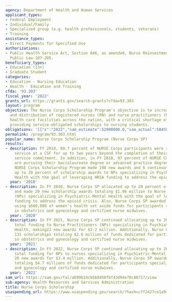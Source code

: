 ```yaml
---
agency: Department of Health and Human Services
applicant_types:
- Federal Employment
- Individual/Family
- Specialized group (e.g. health professionals, students, veterans)
- Training
assistance_types:
- Direct Payments for Specified Use
authorizations:
- Public Health Service Act, Section 846, as amended, Nurse Reinvestment Act of 2002,
  Public Law 107-205.
beneficiary_types:
- Education (13+)
- Graduate Student
categories:
- Education - Nursing Education
- Health - Education and Training
cfda: '93.303'
fiscal_year: '2022'
grants_url: https://grants.gov/search-grants?cfda=93.303
layout: program
objective: The Nurse Corps Scholarship Program's objective is to increase the supply
  and distribution of registered nurses (RN) and nurse practitioners (NPs) in eligible
  health care facilities across the nation, with a critical shortage of nurses by
  providing service-obligated scholarships to nursing students.
obligations: '[{"x":"2022","sam_estimate":52900000.0,"sam_actual":58459341.0,"usa_spending_actual":54087093.0},{"x":"2023","sam_estimate":28115718.0,"sam_actual":0.0,"usa_spending_actual":30406357.0},{"x":"2024","sam_estimate":28115718.0,"sam_actual":0.0,"usa_spending_actual":-4967413.0}]'
permalink: /program/93.303.html
popular_name: Nurse Corps Scholarship Program (Nurse Corps SP)
results:
- description: FY 2018, 89.7 percent of NURSE Corps participants were retained in
    service at a CSF for up to two years beyond the completion of their NURSE Corps
    service commitment. In addition, in FY 2018, 97 percent of NURSE Corps SP awardees
    are pursuing their baccalaureate degree or advanced practice degree. In FY 2019,
    NURSE Corps Scholarship Program made 198 new awards and 6 continuations HRSA directed
    up to 20 percent of scholarship awards to NPs specializing in Psychiatric-Mental
    Health with the goal of leveraging HRSA funding to address the opioid crisis.
  year: '2018'
- description: In FY 2020, Nurse Corps SP allocated up to 20 percent of total funding
    and made 20 new scholarship awards totaling $1.96 million to Nurse Practitioners
    (NPs) specializing in Psychiatric-Mental Health with the goal of leveraging HRSA
    funding to address the opioid crisis. Also, Nurse Corps SP awarded 5 scholarships
    using $660,000 of women’s health set aside funds for participants specializing
    in obstetrics and gynecology and certified nurse midwives.
  year: '2020'
- description: In FY 2021, Nurse Corps SP continued allocating up to 20 percent of
    total funding to Nurse Practitioners (NPs) specializing in Psychiatric-Mental
    Health, making22 new awards for $3.2 million. Additionally, Nurse Corps SP awarded
    131 scholarships totaling $2.6 million of funds dedicated for participants specializing
    in obstetrics and gynecology and certified nurse midwives.
  year: '2021'
- description: In FY 2022, Nurse Corps SP continued allocating up to 20 percent of
    total funding for NPs to nurses specializing in Psychiatric-Mental Health, making
    28 new awards for $3.4 million. Additionally, Nurse Corps SP awarded 42 scholarships
    totaling $4.7 millions of funds dedicated for participants specializing in obstetrics
    and gynecology and certified nurse midwives.
  year: '2022'
sam_url: https://sam.gov/fal/a699b19cb568450fbf43d94e70c88717/view
sub-agency: Health Resources and Services Administration
title: Nurse Corps Scholarship
usaspending_url: https://www.usaspending.gov/search/?hash=cff2427ce1a9437849788e4e24cac7d5
---
```

